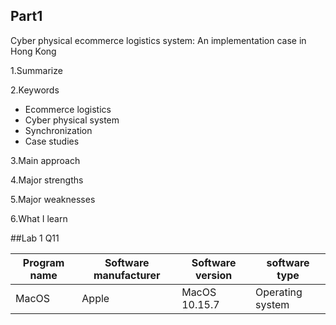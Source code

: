 ## Part1

Cyber physical ecommerce logistics system: An implementation case in Hong Kong

1.Summarize

2.Keywords
  - Ecommerce logistics 
  - Cyber physical system 
  - Synchronization 
  - Case studies
 
3.Main approach

4.Major strengths

5.Major weaknesses

6.What I learn


##Lab 1 Q11

|Program name|Software manufacturer|Software version|software type|
| -----------|---------------------|----------------|-------------|
| MacOS| Apple | MacOS 10.15.7 | Operating system |
